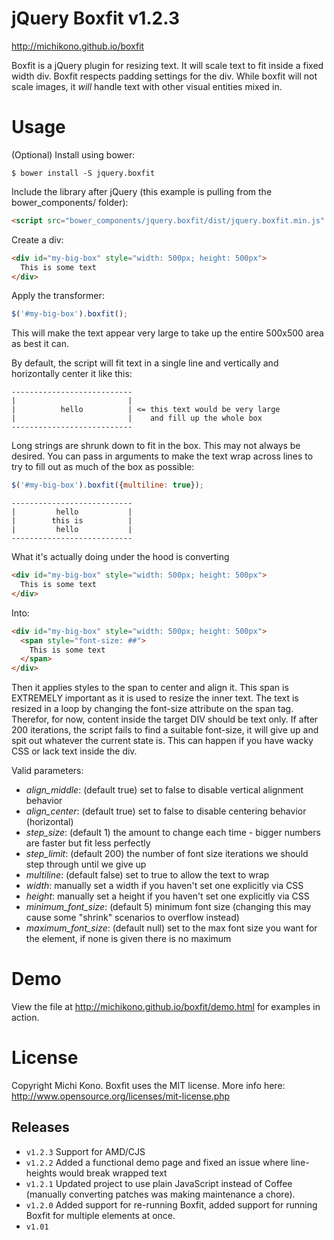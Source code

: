 jQuery Boxfit v1.2.3
======

http://michikono.github.io/boxfit

Boxfit is a jQuery plugin for resizing text. It will scale text to fit inside a fixed width div. Boxfit respects padding settings for the div. While boxfit will not scale images, it *will* handle text with other visual entities mixed in.

Usage
=====

(Optional) Install using bower:

    $ bower install -S jquery.boxfit

Include the library after jQuery (this example is pulling from the bower_components/ folder):

```html
<script src="bower_components/jquery.boxfit/dist/jquery.boxfit.min.js" type="text/javascript"></script>
```

Create a div:

```html
<div id="my-big-box" style="width: 500px; height: 500px">
  This is some text
</div>
```

Apply the transformer:

```javascript
$('#my-big-box').boxfit();
```

This will make the text appear very large to take up the entire 500x500 area as best it can.

By default, the script will fit text in a single line and vertically and horizontally center it like this:

```
---------------------------
|                         |
|          hello          | <= this text would be very large
|                         |    and fill up the whole box
---------------------------
```

Long strings are shrunk down to fit in the box. This may not always be desired. You can pass in arguments to make the text wrap across lines to try to fill out as much of the box as possible:

```javascript
$('#my-big-box').boxfit({multiline: true});
```

```
---------------------------
|         hello           |
|        this is          |
|         hello           |
---------------------------
```

What it's actually doing under the hood is converting

```html
<div id="my-big-box" style="width: 500px; height: 500px">
  This is some text
</div>
```

Into:

```html
<div id="my-big-box" style="width: 500px; height: 500px">
  <span style="font-size: ##">
    This is some text
  </span>
</div>
```

Then it applies styles to the span to center and align it. This span is EXTREMELY important as it is used to resize the inner text. The text is resized in a loop by changing the font-size attribute on the span tag. Therefor, for now, content inside the target DIV should be text only. If after 200 iterations, the script fails to find a suitable font-size, it will give up and spit out whatever the current state is. This can happen if you have wacky CSS or lack text inside the div.

Valid parameters:

- *align_middle*: (default true) set to false to disable vertical alignment behavior
- *align_center*: (default true) set to false to disable centering behavior (horizontal)
- *step_size*: (default 1) the amount to change each time - bigger numbers are faster but fit less perfectly
- *step_limit*: (default 200) the number of font size iterations we should step through until we give up
- *multiline*: (default false) set to true to allow the text to wrap
- *width*: manually set a width if you haven't set one explicitly via CSS
- *height*: manually set a height if you haven't set one explicitly via CSS
- *minimum_font_size*: (default 5) minimum font size (changing this may cause some "shrink" scenarios to overflow instead)
- *maximum_font_size*: (default null) set to the max font size you want for the element, if none is given there is no maximum

Demo
====
View the file at http://michikono.github.io/boxfit/demo.html for examples in action.


License
=======
Copyright Michi Kono. Boxfit uses the MIT license. More info here: http://www.opensource.org/licenses/mit-license.php

Releases
----------------------------
* `v1.2.3` Support for AMD/CJS
* `v1.2.2` Added a functional demo page and fixed an issue where line-heights would break wrapped text
* `v1.2.1` Updated project to use plain JavaScript instead of Coffee (manually converting patches was making maintenance a chore).
* `v1.2.0` Added support for re-running Boxfit, added support for running Boxfit for multiple elements at once.
* `v1.01`
